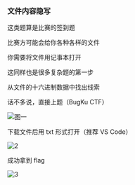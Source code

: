 ### 文件内容隐写

这类题算是比赛的签到题

比赛方可能会给你各种各样的文件

你需要将文件用记事本打开

这同样也是很多复杂题的第一步

从文件的十六进制数据中找出线索

话不多说，直接上题（BugKu CTF）

![图一](https://pic1.imgdb.cn/item/6770febcd0e0a243d4ec1776.jpg)

下载文件后用 txt 形式打开（推荐 VS Code）

![2](https://pic1.imgdb.cn/item/6770feedd0e0a243d4ec178a.jpg)

成功拿到 flag

![3](https://pic1.imgdb.cn/item/6770ff1bd0e0a243d4ec1793.jpg)